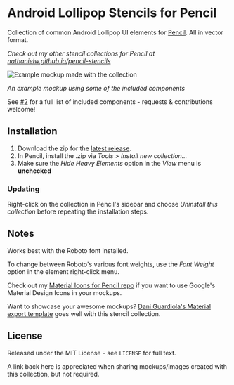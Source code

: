 # Android Lollipop Stencils for Pencil

Collection of common Android Lollipop UI elements for [Pencil](https://github.com/prikhi/pencil). All in vector format.

*Check out my other stencil collections for Pencil at [nathanielw.github.io/pencil-stencils](http://nathanielw.github.io/pencil-stencils/)*

![Example mockup made with the collection](/misc/preview.png)

_An example mockup using some of the included components_

See [#2](/../../issues/2) for a full list of included components - requests & contributions welcome!


## Installation


1. Download the zip for the [latest release](https://github.com/nathanielw/Android-Lollipop-Pencil-Stencils/releases/latest).
2. In Pencil, install the .zip via _Tools_ > _Install new collection..._
3. Make sure the _Hide Heavy Elements_ option in the _View_ menu is **unchecked**

### Updating
Right-click on the collection in Pencil's sidebar and choose _Uninstall this collection_ before repeating the installation steps.

## Notes
Works best with the Roboto font installed.

To change between Roboto's various font weights, use the _Font Weight_ option in the element right-click menu.

Check out my [Material Icons for Pencil repo](https://github.com/nathanielw/Material-Icons-for-Pencil) if you want to use Google's Material Design Icons in your mockups.

Want to showcase your awesome mockups? [Dani Guardiola's Material export template](https://github.com/DaniGuardiola/pencil-material-template) goes well with this stencil collection.

## License
Released under the MIT License - see `LICENSE` for full text.

A link back here is appreciated when sharing mockups/images created with this collection, but not required.

